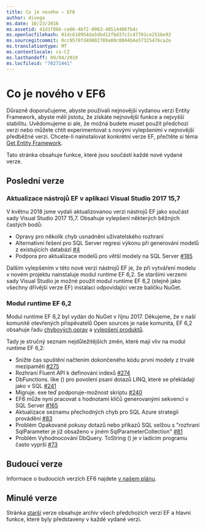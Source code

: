```yaml
---
title: Co je nového – EF6
author: divega
ms.date: 10/23/2016
ms.assetid: 41d1f86b-ce66-4bf2-8963-48514406fb4c
ms.openlocfilehash: 01dc618954da5dbd12fbd37c2c47701ce251be92
ms.sourcegitcommit: 0cc9578fd49802789a00c0044b4e57325476ca2e
ms.translationtype: MT
ms.contentlocale: cs-CZ
ms.lasthandoff: 09/04/2019
ms.locfileid: "70271441"
---
```

# <a name="whats-new-in-ef6"></a>Co je nového v EF6

Důrazně doporučujeme, abyste používali nejnovější vydanou verzi Entity Framework, abyste měli jistotu, že získáte nejnovější funkce a nejvyšší stabilitu.
Uvědomujeme si ale, že možná budete muset použít předchozí verzi nebo můžete chtít experimentovat s novými vylepšeními v nejnovější předběžné verzi.
Chcete-li nainstalovat konkrétní verze EF, přečtěte si téma [Get Entity Framework](~/ef6/fundamentals/install.md).

Tato stránka obsahuje funkce, které jsou součástí každé nové vydané verze.

## <a name="recent-releases"></a>Poslední verze

### <a name="ef-tools-update-in-visual-studio-2017-157"></a>Aktualizace nástrojů EF v aplikaci Visual Studio 2017 15,7

V květnu 2018 jsme vydali aktualizovanou verzi nástrojů EF jako součást sady Visual Studio 2017 15,7.
Obsahuje vylepšení některých běžných častých bodů:

- Opravy pro několik chyb usnadnění uživatelského rozhraní
- Alternativní řešení pro SQL Server regresi výkonu při generování modelů z existujících databází [#4](https://github.com/aspnet/entityframework6/issues/4)
- Podpora pro aktualizace modelů pro větší modely na SQL Server [#185](https://github.com/aspnet/EntityFramework6/issues/185)

Dalším vylepšením v této nové verzi nástrojů EF je, že při vytváření modelu v novém projektu nainstaluje modul runtime EF 6,2. Se staršími verzemi sady Visual Studio je možné použít modul runtime EF 6,2 (stejně jako všechny dřívější verze EF) instalací odpovídající verze balíčku NuGet.

### <a name="ef-62-runtime"></a>Modul runtime EF 6,2

Modul runtime EF 6,2 byl vydán do NuGet v říjnu 2017.
Děkujeme, že v naší komunitě otevřených přispěvatelů Open sources je naše komunita, EF 6,2 obsahuje řadu [chybových oprav](https://github.com/aspnet/entityframework6/issues?utf8=%E2%9C%93&q=is%3Aissue%20milestone%3A6.2.0%20is%3Aclosed%20label%3Aclosed-fixed%20-label%3Aarea-tools%20label%3Atype-bug) a [vylepšení produktů](https://github.com/aspnet/entityframework6/issues?utf8=%E2%9C%93&q=is%3Aissue%20milestone%3A6.2.0%20is%3Aclosed%20label%3Aclosed-fixed%20-label%3Aarea-tools%20label%3Atype-enhancement%20).

Tady je stručný seznam nejdůležitějších změn, které mají vliv na modul runtime EF 6,2:

- Snižte čas spuštění načtením dokončeného kódu první modely z trvalé mezipaměti [#275](https://github.com/aspnet/EntityFramework6/issues/275)
- Rozhraní Fluent API k definování indexů [#274](https://github.com/aspnet/EntityFramework6/issues/274)
- DbFunctions. like () pro povolení psaní dotazů LINQ, které se překládají jako v SQL [#241](https://github.com/aspnet/EntityFramework6/issues/241)
- Migruje. exe teď podporuje-možnost skriptu [#240](https://github.com/aspnet/EntityFramework6/issues/240)
- EF6 může nyní pracovat s hodnotami klíčů generovanými sekvencí v SQL Server [#165](https://github.com/aspnet/EntityFramework6/issues/165)
- Aktualizace seznamu přechodných chyb pro SQL Azure strategii provádění [#83](https://github.com/aspnet/EntityFramework6/issues/83)
- Problém Opakované pokusy dotazů nebo příkazů SQL selžou s "rozhraní SqlParameter je již obsaženo v jiném SqlParameterCollection" [#81](https://github.com/aspnet/EntityFramework6/issues/81)
- Problém Vyhodnocování DbQuery. ToString () je v ladicím programu často vyprší [#73](https://github.com/aspnet/EntityFramework6/issues/73)

## <a name="future-releases"></a>Budoucí verze

Informace o budoucích verzích EF6 najdete [v našem plánu](roadmap.md).

## <a name="past-releases"></a>Minulé verze

Stránka [starší](past-releases.md) verze obsahuje archiv všech předchozích verzí EF a hlavní funkce, které byly představeny v každé vydané verzi.
